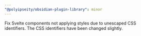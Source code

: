 ```yaml
---
"@polyipseity/obsidian-plugin-library": minor
---
```


Fix Svelte components not applying styles due to unescaped CSS identifiers. The CSS identifiers have been changed slightly.
